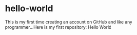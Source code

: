 # hello-world
This is my first time creating an account on GitHub and like any programmer...Here is my first repository: Hello World
